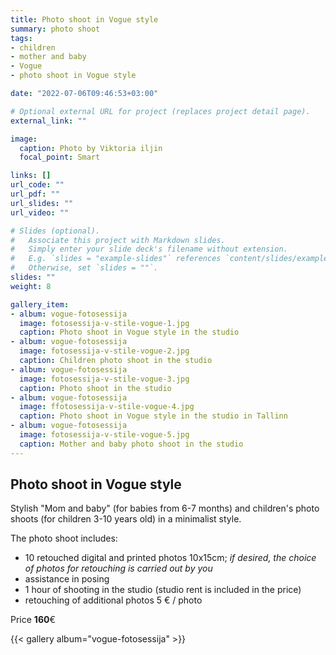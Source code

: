 ```yaml
---
title: Photo shoot in Vogue style
summary: photo shoot
tags:
- children
- mother and baby
- Vogue
- photo shoot in Vogue style

date: "2022-07-06T09:46:53+03:00"

# Optional external URL for project (replaces project detail page).
external_link: ""

image:
  caption: Photo by Viktoria iljin
  focal_point: Smart

links: []
url_code: ""
url_pdf: ""
url_slides: ""
url_video: ""

# Slides (optional).
#   Associate this project with Markdown slides.
#   Simply enter your slide deck's filename without extension.
#   E.g. `slides = "example-slides"` references `content/slides/example-slides.md`.
#   Otherwise, set `slides = ""`.
slides: ""
weight: 8

gallery_item:
- album: vogue-fotosessija
  image: fotosessija-v-stile-vogue-1.jpg
  caption: Photo shoot in Vogue style in the studio 
- album: vogue-fotosessija
  image: fotosessija-v-stile-vogue-2.jpg
  caption: Children photo shoot in the studio 
- album: vogue-fotosessija
  image: fotosessija-v-stile-vogue-3.jpg
  caption: Photo shoot in the studio
- album: vogue-fotosessija
  image: ffotosessija-v-stile-vogue-4.jpg
  caption: Photo shoot in Vogue style in the studio in Tallinn
- album: vogue-fotosessija
  image: fotosessija-v-stile-vogue-5.jpg
  caption: Mother and baby photo shoot in the studio
---
```


## Photo shoot in Vogue style

Stylish "Mom and baby" (for babies from 6-7 months) and children's photo shoots (for children 3-10 years old) in a minimalist style.

The photo shoot includes:
* 10 retouched digital and printed photos 10x15cm; _if desired, the choice of photos for retouching is carried out by you_
* assistance in posing
* 1 hour of shooting in the studio (studio rent is included in the price)
* retouching of additional photos 5 € / photo

Price **160**€

{{< gallery album="vogue-fotosessija" >}}